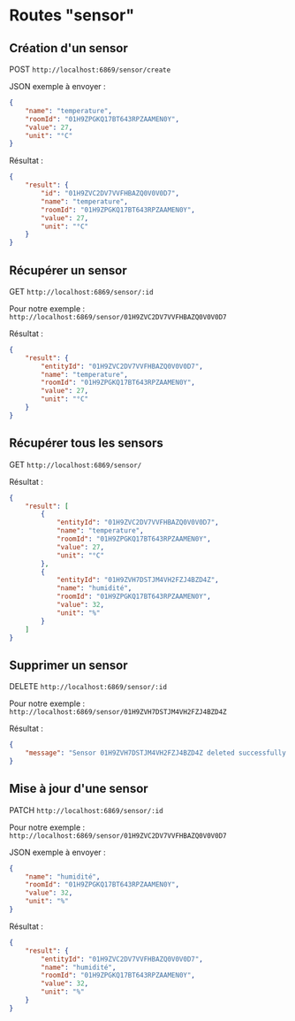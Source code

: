 # Routes "sensor"

## Création d'un sensor

POST ``http://localhost:6869/sensor/create``

JSON exemple à envoyer :

```JSON
{
    "name": "temperature",
    "roomId": "01H9ZPGKQ17BT643RPZAAMEN0Y",
    "value": 27,
    "unit": "°C"
}
```

Résultat : 

```JSON
{
    "result": {
        "id": "01H9ZVC2DV7VVFHBAZQ0V0V0D7",
        "name": "temperature",
        "roomId": "01H9ZPGKQ17BT643RPZAAMEN0Y",
        "value": 27,
        "unit": "°C"
    }
}
```

## Récupérer un sensor

GET ``http://localhost:6869/sensor/:id``

Pour notre exemple : ``http://localhost:6869/sensor/01H9ZVC2DV7VVFHBAZQ0V0V0D7``

Résultat : 

```JSON
{
    "result": {
        "entityId": "01H9ZVC2DV7VVFHBAZQ0V0V0D7",
        "name": "temperature",
        "roomId": "01H9ZPGKQ17BT643RPZAAMEN0Y",
        "value": 27,
        "unit": "°C"
    }
}
```

## Récupérer tous les sensors

GET ``http://localhost:6869/sensor/``

Résultat : 

```JSON
{
    "result": [
        {
            "entityId": "01H9ZVC2DV7VVFHBAZQ0V0V0D7",
            "name": "temperature",
            "roomId": "01H9ZPGKQ17BT643RPZAAMEN0Y",
            "value": 27,
            "unit": "°C"
        },
        {
            "entityId": "01H9ZVH7DSTJM4VH2FZJ4BZD4Z",
            "name": "humidité",
            "roomId": "01H9ZPGKQ17BT643RPZAAMEN0Y",
            "value": 32,
            "unit": "%"
        }
    ]
}
```

## Supprimer un sensor

DELETE ``http://localhost:6869/sensor/:id``

Pour notre exemple : ``http://localhost:6869/sensor/01H9ZVH7DSTJM4VH2FZJ4BZD4Z``

Résultat : 

```JSON
{
    "message": "Sensor 01H9ZVH7DSTJM4VH2FZJ4BZD4Z deleted successfully."
}
```

## Mise à jour d'une sensor

PATCH ``http://localhost:6869/sensor/:id``

Pour notre exemple : ``http://localhost:6869/sensor/01H9ZVC2DV7VVFHBAZQ0V0V0D7``

JSON exemple à envoyer : 

```JSON
{
    "name": "humidité",
    "roomId": "01H9ZPGKQ17BT643RPZAAMEN0Y",
    "value": 32,
    "unit": "%"
}
```

Résultat : 

```JSON
{
    "result": {
        "entityId": "01H9ZVC2DV7VVFHBAZQ0V0V0D7",
        "name": "humidité",
        "roomId": "01H9ZPGKQ17BT643RPZAAMEN0Y",
        "value": 32,
        "unit": "%"
    }
}
```